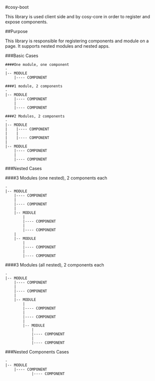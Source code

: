 #cosy-boot

This library is used client side and by cosy-core in order to register and expose components.

##Purpose

This library is responsible for registering components and module on a page.
It supports nested modules and nested apps.

###Basic Cases

```
####One module, one component
-
|-- MODULE
    |---- COMPONENT
```

```
####1 module, 2 components
-
|-- MODULE
    |---- COMPONENT
    |
    |---- COMPONENT
```

```
####2 Modules, 2 components
-
|-- MODULE
|    |---- COMPONENT
|    |
|    |---- COMPONENT
|
|-- MODULE
    |---- COMPONENT
    |
    |---- COMPONENT
```

###Nested Cases

####3 Modules (one nested), 2 components each
```
-
|-- MODULE
    |---- COMPONENT
    |
    |---- COMPONENT
    |
    |-- MODULE
        |
        |---- COMPONENT
        |
        |---- COMPONENT
    |
    |-- MODULE
        |
        |---- COMPONENT
        |
        |---- COMPONENT
```

####3 Modules (all nested), 2 components each
```
-
|-- MODULE
    |---- COMPONENT
    |
    |---- COMPONENT
    |
    |-- MODULE
        |
        |---- COMPONENT
        |
        |---- COMPONENT
        |
        |-- MODULE
            |
            |---- COMPONENT
            |
            |---- COMPONENT
```
###Nested Components Cases
```
-
|-- MODULE
    |---- COMPONENT
            |---- COMPONENT
```